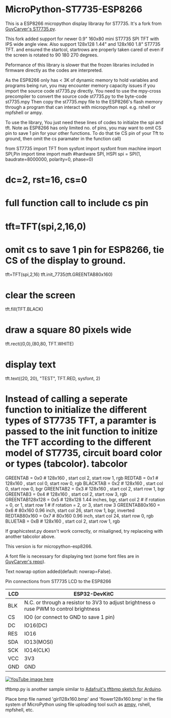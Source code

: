 # MicroPython-ST7735-ESP8266

This is a ESP8266 micropython display libraray for ST7735.
It's a fork from  [GuyCarver's ST7735.py](https://github.com/GuyCarver/MicroPython/blob/master/lib/ST7735.py).

This fork added support for newer 0.9" 160x80 mini ST7735 SPI TFT with IPS wide angle view.
Also support 128x128 1.44" and 128x160 1.8" ST7735 TFT. and ensured the startcol, startrows are properly taken cared of even if the screen is rotated to 90 180 270 degrees.

Peformance of this library is slower that the frozen libraries included in firmware directly as the codes are interpreted.

As the ESP8266 only has < 3K of dynamic memory to hold variables and programs being run, you may encounter memory capacity issues if you import the source code st7735.py directly.
You need to use the mpy-cross precompiler to convert the source code st7735.py to the byte-code st7735.mpy
Then copy the st7735.mpy file to the ESP8266's flash memory through a program that can interact with micropython repl. e.g. rshell or mpfshell or ampy.

To use the library, 
You just need these lines of codes to initialze the spi and tft.
Note as ESP8266 has only limited no. of pins, you may want to omit CS  pin to save 1 pin for your other functions. To do that  tie CS pin of your Tft to ground, then omit the cs paramater in the function call)

from ST7735 import TFT
from sysfont import sysfont
from machine import SPI,Pin
import time
import math
#hardware SPI, HSPI
spi = SPI(1, baudrate=8000000, polarity=0, phase=0)
# dc=2, rst=16, cs=0
# full function call to include cs pin
# tft=TFT(spi,2,16,0)

# omit cs to save 1 pin for ESP8266, tie CS of the display to ground.
tft=TFT(spi,2,16)
tft.init_7735(tft.GREENTAB80x160)
# clear the screen
tft.fill(TFT.BLACK)
# draw a square 80 pixels wide
tft.rect((0,0),(80,80, TFT.WHITE)
# display text
tft.text((20, 20), "TEST", TFT.RED, sysfont, 2)

Instead of calling a seperate function to initialize the different types of ST7735 TFT, a paramter is passed to the init function to initize the TFT according to the different model of ST7735, circuit board color or types (tabcolor).
tabcolor
=========
  GREENTAB        = 0x0 # 128x160 , start col 2, start row 1, rgb
  REDTAB          = 0x1 # 128x160 , start col 0, start row 0, rgb
  BLACKTAB        = 0x2 # 128x160 , start col 0, start row 0, bgr
  GREENTAB2       = 0x3 # 128x160 , start col 2, start row 1, bgr
  GREENTAB3       = 0x4 # 128x160 , start col 2, start row 3, rgb
  GREENTAB128x128 = 0x5 # 128x128 1.44 inches, bgr, start col 2
                              #         if rotation = 0, or 1, start row 1
                              #         if rotation = 2, or 3, start row 3
  GREENTAB80x160  = 0x6 # 80x160 0.96 inch, start col 26, start row 1, bgr, inverted
  REDTAB80x160    = 0x7 # 80x160 0.96 inch, start col 24, start row 0, rgb
  BLUETAB         = 0xB # 128x160 , start col 2, start row 1, rgb

If graphicstest.py doesn't work correctly, or misaligned,  try replaceing with another tabcolor above. 

This version is for micropython-esp8266.

A font file is necessary for displaying text (some font files are in [GuyCarver's repo](https://github.com/GuyCarver/MicroPython/tree/master/lib)).

Text nowrap option added(default: nowrap=False).

Pin connections from ST7735 LCD to the ESP8266 

LCD |ESP32-DevKitC
----|----
BLK| N.C. or through a resistor to 3V3 to adjust brightness o ruse PWM to control brightness
CS  |IO0 (or connect to GND to save 1 pin)
DC  |IO16(DC)
RES |IO16
SDA |IO13(MOSI)
SCK |IO14(CLK)
VCC |3V3
GND |GND

[![YouTube image here](https://img.youtube.com/vi/xIy8DPBZsIk/0.jpg)](https://www.youtube.com/watch?v=xIy8DPBZsIk)

tftbmp.py is another sample similar to [Adafruit's tftbmp sketch for Arduino](https://github.com/adafruit/Adafruit-ST7735-Library/blob/master/examples/spitftbitmap/spitftbitmap.ino).

Place bmp file named 'girl128x160.bmp' and 'flower128x160.bmp' in the file system of MicroPython using file uploading tool such as [ampy](https://github.com/adafruit/ampy), rshell, mpfshell, etc.
